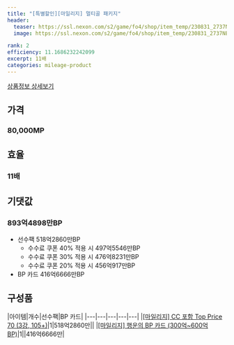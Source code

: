 ```yaml
---
title: "[특별할인][마일리지] 멀티골 패키지"
header:
  teaser: https://ssl.nexon.com/s2/game/fo4/shop/item_temp/230831_2737NE39PA12/31097.png
  image: https://ssl.nexon.com/s2/game/fo4/shop/item_temp/230831_2737NE39PA12/31097.png

rank: 2
efficiency: 11.1686232242099
excerpt: 11배
categories: mileage-product
---
```

[상품정보 상세보기](https://shop.fifaonline4.nexon.com/Shop/View?strPid=31097)


## 가격
### 80,000MP
## 효율
### 11배
## 기댓값
### 893억4898만BP

- 선수팩 518억2860만BP
  - 수수료 쿠폰 40% 적용 시 497억5546만BP
  - 수수료 쿠폰 30% 적용 시 476억8231만BP
  - 수수료 쿠폰 20% 적용 시 456억917만BP
- BP 카드 416억6666만BP

## 구성품

|아이템|개수|선수팩|BP 카드|
|---|---|---|---|---|
|[[마일리지] CC 포함 Top Price 70 (3강, 105+)](/player/7209)|1|518억2860만||
|[[마일리지] 행운의 BP 카드 (300억~600억 BP)](/bp/7225)|1||416억6666만|
